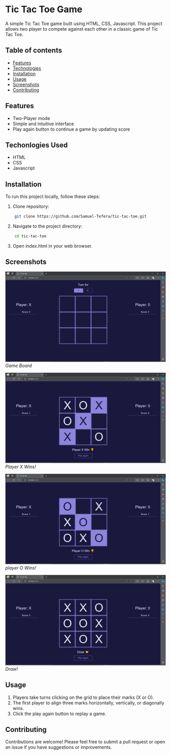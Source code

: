 # Tic Tac Toe Game

A simple Tic Tac Toe game built using HTML, CSS, Javascript. This project allows two player to compete against each other in a classic game of Tic Tac Toe.

## Table of contents

- [Features](#features)
- [Technologies](#techonlogies-used)
- [Installation](#installation)
- [Usage](#usage)
- [Screenshots](#screenshots)
- [Contributing](#contributing)

## Features

- Two-Player mode
- Simple and intuitive interface
- Play again button to continue a game by updating score

## Techonlogies Used

- HTML
- CSS
- Javascript

## Installation

To run this project locally, follow these steps:
1. Clone repository:

```bash
    git clone https://github.com/Samuel-Tefera/tic-tac-toe.git
```

2. Navigate to the project directory:

```bash
    cd tic-tac-toe
```

3. Open index.html in your web browser.

## Screenshots

![Screenshot 1](screenshots/Screenshot1.png)
*Game Board*

![Screenshot 2](screenshots/Screenshot2.png)
*Player X Wins!*

![Screenshot 3](screenshots/Screenshot3.png)
*player O Wins!*

![Screenshot 4](screenshots/Screenshot4.png)
*Draw!*

## Usage

1. Players take turns clicking on the grid to place their marks (X or O).
2. The first player to align three marks horizontally, vertically, or diagonally wins.
3. Click the play again button to replay a game.

## Contributing

Contributions are welcome! Please feel free to submit a pull request or open an issue if you have suggestions or improvements.

